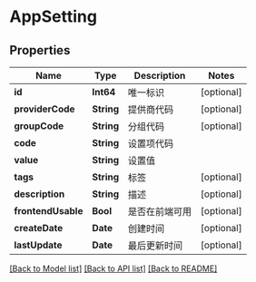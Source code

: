 # AppSetting

## Properties
Name | Type | Description | Notes
------------ | ------------- | ------------- | -------------
**id** | **Int64** | 唯一标识 | [optional] 
**providerCode** | **String** | 提供商代码 | [optional] 
**groupCode** | **String** | 分组代码 | [optional] 
**code** | **String** | 设置项代码 | 
**value** | **String** | 设置值 | 
**tags** | **String** | 标签 | [optional] 
**description** | **String** | 描述 | [optional] 
**frontendUsable** | **Bool** | 是否在前端可用 | [optional] 
**createDate** | **Date** | 创建时间 | [optional] 
**lastUpdate** | **Date** | 最后更新时间 | [optional] 

[[Back to Model list]](../README.md#documentation-for-models) [[Back to API list]](../README.md#documentation-for-api-endpoints) [[Back to README]](../README.md)


